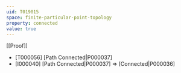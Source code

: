 ```yaml
---
uid: T019015
space: finite-particular-point-topology
property: connected
value: true
---
```

[[Proof]]

* [T000056] [Path Connected|P000037]
* [I000040] [Path Connected|P000037] => [Connected|P000036]


